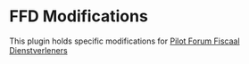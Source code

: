 FFD Modifications
=================

This plugin holds specific modifications for [Pilot Forum Fiscaal Dienstverleners][ffd_url]

[ffd_url]: https://ffd.pleio.nl/
